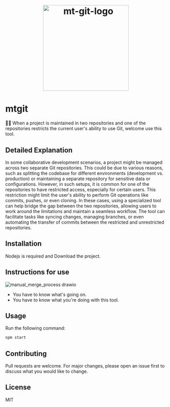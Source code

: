 <h1 align="center">
  <br/>
    <img width="268" alt="mt-git-logo" src="https://github.com/user-attachments/assets/fa9c114f-5c7f-4d66-9449-494e1fedda60" />
  <br/>
</h1>

# mtgit
🤜🏼 When a project is maintained in two repositories and one of the repositories restricts the current user's ability to use Git, welcome use this tool.

## Detailed Explanation
In some collaborative development scenarios, a project might be managed across two separate Git repositories. This could be due to various reasons, such as splitting the codebase for different environments (development vs. production) or maintaining a separate repository for sensitive data or configurations. However, in such setups, it is common for one of the repositories to have restricted access, especially for certain users. This restriction might limit the user's ability to perform Git operations like commits, pushes, or even cloning. In these cases, using a specialized tool can help bridge the gap between the two repositories, allowing users to work around the limitations and maintain a seamless workflow. The tool can facilitate tasks like syncing changes, managing branches, or even automating the transfer of commits between the restricted and unrestricted repositories.

## Installation
Nodejs is required and Download the project.

## Instructions for use
![manual_merge_process drawio](https://github.com/user-attachments/assets/b15fc392-2834-4a84-98ca-d78e6563fed9)
- You have to know what's going on.
- You have to know what you're doing with this tool.

## Usage
Run the following command:
```bash
npm start
```

## Contributing
Pull requests are welcome. For major changes, please open an issue first to discuss what you would like to change.

## License
MIT
